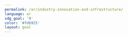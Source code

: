 ```yaml
---
permalink: /ar/industry-innovation-and-infrastructure/
language: ar
sdg_goal: '9'
color: '#fd6925'
layout: goal
---
```


